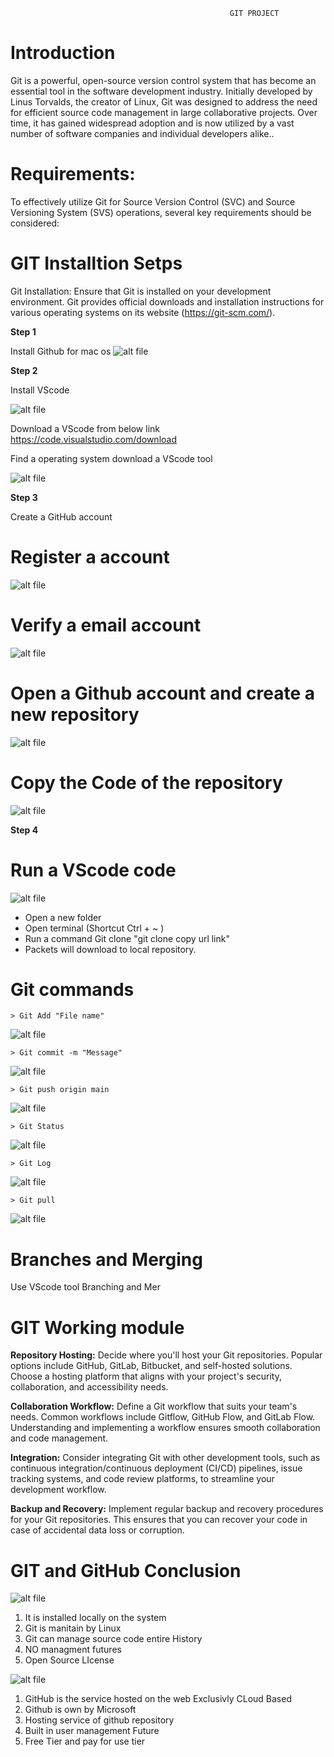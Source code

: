                                                      GIT PROJECT

# Introduction
   Git is a powerful, open-source version control system that has become an essential tool in the software development industry. Initially developed by Linus Torvalds, the creator of Linux, Git was designed to address the need for efficient source code management in large collaborative projects. Over time, it has gained widespread adoption and is now utilized by a vast number of software companies and individual developers alike..
# Requirements:
   To effectively utilize Git for Source Version Control (SVC) and Source Versioning System (SVS) operations, several key requirements should be considered:

# GIT Installtion Setps

Git Installation: Ensure that Git is installed on your development environment. Git provides official downloads and installation instructions for various operating systems on its website (https://git-scm.com/).

**Step 1**

  Install Github for mac os
  ![alt file](Images/GitforMacos.png)

**Step 2**

  Install VScode
  
  ![alt file](Images/app-icon.png)

  Download a VScode from below link
  https://code.visualstudio.com/download

  Find a operating system download a VScode tool
  
  ![alt file](Images/VS%20code.png)


**Step 3**

  Create a GitHub account 

  
  # Register a account
  
  ![alt file](Images/Git%20account.png)
 
 
 
  # Verify a email account

  ![alt file](Images/Verification.png)

 
 
  # Open a Github account and create a new repository

  ![alt file](Images/Firstrepository.png)

  
  
  # Copy the Code of the repository 

   ![alt file](Images/copycopy.png)

  
**Step 4**

  # Run a VScode code 

  ![alt file](Images/VS.png)

  * Open a new folder
  * Open terminal (Shortcut Ctrl + ~ )
  * Run a command Git clone "git clone copy url link"
  * Packets will download to local repository.

  # Git commands
    
    > Git Add "File name"

![alt file](Images/Add.png)

    > Git commit -m "Message"

![alt file](Images/Commit.png)

    > Git push origin main

![alt file](Images/Push%20copy.png)


    > Git Status

![alt file](Images/Status.png)

    > Git Log

![alt file](Images/Git%20Logs.png)

    > Git pull

![alt file](Images/pull.png)
    
  # Branches and Merging

  Use VScode tool Branching and Mer 

# GIT Working module

**Repository Hosting:** Decide where you'll host your Git repositories. Popular options include GitHub, GitLab, Bitbucket, and self-hosted solutions. Choose a hosting platform that aligns with your project's security, collaboration, and accessibility needs.

**Collaboration Workflow:** Define a Git workflow that suits your team's needs. Common workflows include Gitflow, GitHub Flow, and GitLab Flow. Understanding and implementing a workflow ensures smooth collaboration and code management.

**Integration:** Consider integrating Git with other development tools, such as continuous integration/continuous deployment (CI/CD) pipelines, issue tracking systems, and code review platforms, to streamline your development workflow.

**Backup and Recovery:** Implement regular backup and recovery procedures for your Git repositories. This ensures that you can recover your code in case of accidental data loss or corruption.

# GIT and GitHub Conclusion
                                 
![alt file](Images/Git.png)                          
1) It is installed locally on the system 
2) Git is manitain by Linux
3) Git can manage source code entire History  
4) NO managment futures                 
5) Open Source LIcense 

![alt file](Images/Github.png)
1) GitHub is the service hosted on the web Exclusivly CLoud Based
2) Github is own by Microsoft
3) Hosting service of github repository
4) Built in user management Future
5) Free Tier and pay for use tier

[def]: Images/Push.png